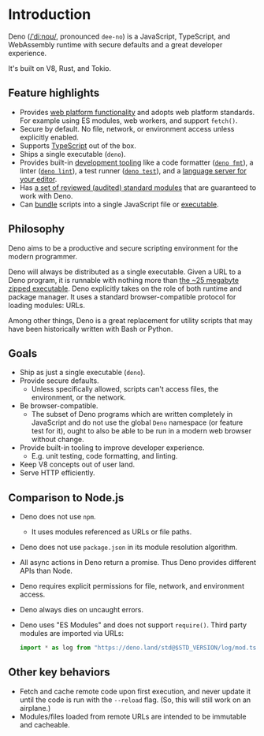 # Introduction

Deno ([/ˈdiːnoʊ/](http://ipa-reader.xyz/?text=%CB%88di%CB%90no%CA%8A),
pronounced `dee-no`) is a JavaScript, TypeScript, and WebAssembly runtime with
secure defaults and a great developer experience.

It's built on V8, Rust, and Tokio.

## Feature highlights

- Provides [web platform functionality](./runtime/web_platform_apis.md) and
  adopts web platform standards. For example using ES modules, web workers, and
  support `fetch()`.
- Secure by default. No file, network, or environment access unless explicitly
  enabled.
- Supports [TypeScript](./typescript.md) out of the box.
- Ships a single executable (`deno`).
- Provides built-in [development tooling](./tools.md) like a code formatter
  ([`deno fmt`](./tools/formatter.md)), a linter
  ([`deno lint`](./tools/linter.md)), a test runner
  ([`deno test`](./testing.md)), and a
  [language server for your editor](./getting_started/setup_your_environment.md#using-an-editoride).
- Has
  [a set of reviewed (audited) standard modules](https://doc.deno.land/https://deno.land/std/)
  that are guaranteed to work with Deno.
- Can [bundle](./tools/bundler.md) scripts into a single JavaScript file or
  [executable](./tools/compiler.md).

## Philosophy

Deno aims to be a productive and secure scripting environment for the modern
programmer.

Deno will always be distributed as a single executable. Given a URL to a Deno
program, it is runnable with nothing more than
[the ~25 megabyte zipped executable](https://github.com/denoland/deno/releases).
Deno explicitly takes on the role of both runtime and package manager. It uses a
standard browser-compatible protocol for loading modules: URLs.

Among other things, Deno is a great replacement for utility scripts that may
have been historically written with Bash or Python.

## Goals

- Ship as just a single executable (`deno`).
- Provide secure defaults.
  - Unless specifically allowed, scripts can't access files, the environment, or
    the network.
- Be browser-compatible.
  - The subset of Deno programs which are written completely in JavaScript and
    do not use the global `Deno` namespace (or feature test for it), ought to
    also be able to be run in a modern web browser without change.
- Provide built-in tooling to improve developer experience.
  - E.g. unit testing, code formatting, and linting.
- Keep V8 concepts out of user land.
- Serve HTTP efficiently.

## Comparison to Node.js

- Deno does not use `npm`.
  - It uses modules referenced as URLs or file paths.
- Deno does not use `package.json` in its module resolution algorithm.
- All async actions in Deno return a promise. Thus Deno provides different APIs
  than Node.
- Deno requires explicit permissions for file, network, and environment access.
- Deno always dies on uncaught errors.
- Deno uses "ES Modules" and does not support `require()`. Third party modules
  are imported via URLs:

  ```javascript
  import * as log from "https://deno.land/std@$STD_VERSION/log/mod.ts";
  ```

## Other key behaviors

- Fetch and cache remote code upon first execution, and never update it until
  the code is run with the `--reload` flag. (So, this will still work on an
  airplane.)
- Modules/files loaded from remote URLs are intended to be immutable and
  cacheable.
